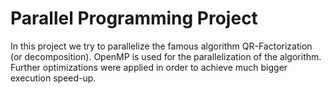 # Parallel Programming Project
In this project we try to parallelize the famous algorithm QR-Factorization (or decomposition).
OpenMP is used for the parallelization of the algorithm.
Further optimizations were applied in order to achieve much bigger execution speed-up.

